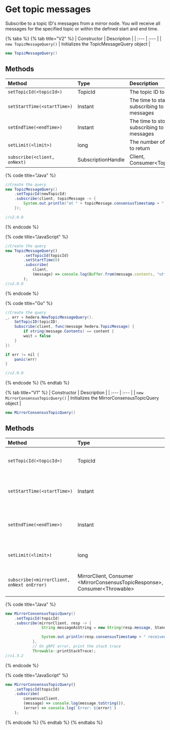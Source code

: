 # Get topic messages

Subscribe to a topic ID's messages from a mirror node. You will receive all messages for the specified topic or within the defined start and end time.

{% tabs %}
{% tab title="V2" %}
| Constructor | Description |
| :--- | :--- |
| `new TopicMessageQuery()` | Initializes the TopicMessageQuery object |

```java
new TopicMessageQuery()
```

## Methods

| Method | Type | Description | Requirement |
| :--- | :--- | :--- | :--- |
| `setTopicId(<topicId>)` | TopicId | The topic ID to subscribe to | Required |
| `setStartTime(<startTime>)` | Instant | The time to start subscribing to a topic's messages | Optional |
| `setEndTime(<endTime>)` | Instant | The time to stop subscribing to a topic's messages | Optional |
| `setLimit(<limit>)` | long | The number of messages to return | Optional |
| `subscribe(<client, onNext)` | SubscriptionHandle | Client, Consumer&lt;TopicMessage&gt; | Required |

{% code title="Java" %}
```java
//Create the query
new TopicMessageQuery()
    .setTopicId(newTopicId)
    .subscribe(client, topicMessage -> {
        System.out.println("at " + topicMessage.consensusTimestamp + " ( seq = " + topicMessage.sequenceNumber + " ) received topic message of " + topicMessage.contents.length + " bytes");
    });

//v2.0.0
```
{% endcode %}

{% code title="JavaScript" %}
```javascript
//Create the query
new TopicMessageQuery()
        .setTopicId(topicId)
        .setStartTime(0)
        .subscribe(
            client,
            (message) => console.log(Buffer.from(message.contents, "utf8").toString())
        );
//v2.0.0
```
{% endcode %}

{% code title="Go" %}
```java
//Create the query
_, err = hedera.NewTopicMessageQuery().
    SetTopicID(topicID).
    Subscribe(client, func(message hedera.TopicMessage) {
        if string(message.Contents) == content {
        wait = false
    }
})

if err != nil {
    panic(err)
}

//v2.0.0
```
{% endcode %}
{% endtab %}

{% tab title="V1" %}
| Constructor | Description |
| :--- | :--- |
| `new MirrorConsensusTopicQuery()` | Initializes the MirrorConsensusTopicQuery object |

```java
new MirrorConsensusTopicQuery()
```

## Methods

| Method | Type | Description | Requirement |
| :--- | :--- | :--- | :--- |
| `setTopicId(<topicId>)` | TopicId | The topic ID to subscribe to | Required |
| `setStartTime(<startTime>)` | Instant | The time to start subscribing to a topic's messages | Optional |
| `setEndTime(<endTime>)` | Instant | The time to stop subscribing to a topic's messages | Optional |
| `setLimit(<limit>)` | long | The number of messages to return | Optional |
| `subscribe(<mirrorClient, onNext onError)` | MirrorClient, Consumer &lt;MirrorConsensusTopicResponse&gt;, Consumer&lt;Throwable&gt; | Subscribe and get the  messages for a topic | Required |

{% code title="Java" %}
```java
new MirrorConsensusTopicQuery()
    .setTopicId(topicId)
    .subscribe(mirrorClient, resp -> {
                String messageAsString = new String(resp.message, StandardCharsets.UTF_8);

                System.out.println(resp.consensusTimestamp + " received topic message: " + messageAsString);
            },
            // On gRPC error, print the stack trace
            Throwable::printStackTrace);
//v1.3.2
```
{% endcode %}

{% code title="JavaScript" %}
```javascript
new MirrorConsensusTopicQuery()
    .setTopicId(topicId)
    .subscribe(
        consensusClient,
        (message) => console.log(message.toString()),
        (error) => console.log(`Error: ${error}`)
    );
```
{% endcode %}
{% endtab %}
{% endtabs %}


